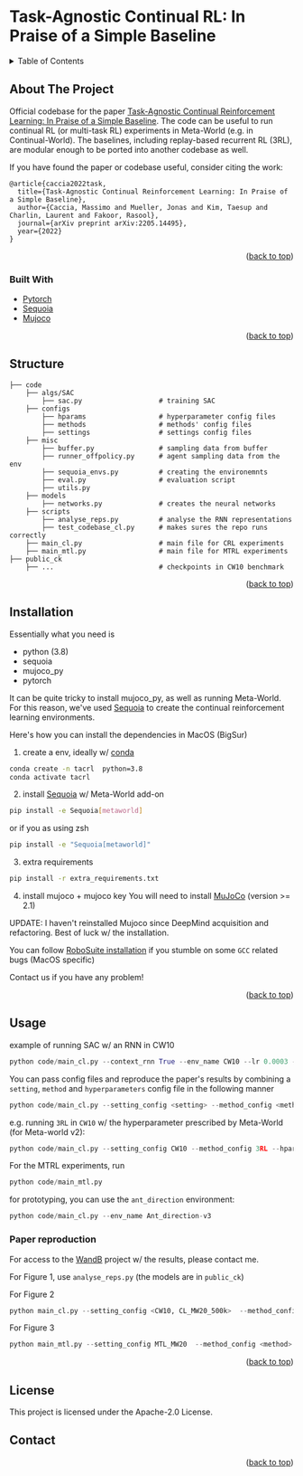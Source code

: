 # Task-Agnostic Continual RL: In Praise of a Simple Baseline


<!-- TABLE OF CONTENTS -->
<details>
  <summary>Table of Contents</summary>
  <ol>
    <li>
      <a href="#about-the-project">About The Project</a>
      <ul>
        <li><a href="#built-with">Built With</a></li>
      </ul>
    </li>
    <li><a href="#structure">Structure</a></li>
    <li><a href="#installation">Installation</a></li>
    <li>
      <a href="#usage">Usage</a>
      <ul>
        <li><a href="#paper-reproduction">Paper Reproduction</a></li>
      </ul>
    </li>
    <li><a href="#contributing">Contributing</a></li>
    <li><a href="#license">License</a></li>
    <li><a href="#contact">Contact</a></li>
    <li><a href="#acknowledgments">Acknowledgments</a></li>
  </ol>
</details>



## About The Project

Official codebase for the paper [Task-Agnostic Continual Reinforcement Learning: In Praise of a Simple Baseline](https://arxiv.org/abs/2205.14495). 
The code can be useful to run continual RL (or multi-task RL) experiments in Meta-World (e.g. in Continual-World). 
The baselines, including replay-based recurrent RL (3RL), are modular enough to be ported into another codebase as well.

If you have found the paper or codebase useful, consider citing the work:
```
@article{caccia2022task,
  title={Task-Agnostic Continual Reinforcement Learning: In Praise of a Simple Baseline},
  author={Caccia, Massimo and Mueller, Jonas and Kim, Taesup and Charlin, Laurent and Fakoor, Rasool},
  journal={arXiv preprint arXiv:2205.14495},
  year={2022}
}
```

<p align="right">(<a href="#top">back to top</a>)</p>



### Built With

* [Pytorch](https://pytorch.org/)
* [Sequoia](https://github.com/lebrice/Sequoia)
* [Mujoco](https://mujoco.org/)

<p align="right">(<a href="#top">back to top</a>)</p>


## Structure
    ├── code
        ├── algs/SAC
            ├── sac.py                   # training SAC   
        ├── configs
            ├── hparams                  # hyperparameter config files
            ├── methods                  # methods' config files
            ├── settings                 # settings config files
        ├── misc
            ├── buffer.py                # sampling data from buffer
            ├── runner_offpolicy.py      # agent sampling data from the env
            ├── sequoia_envs.py          # creating the environemnts
            ├── eval.py                  # evaluation script
            ├── utils.py
        ├── models
            ├── networks.py              # creates the neural networks
        ├── scripts
            ├── analyse_reps.py          # analyse the RNN representations
            ├── test_codebase_cl.py      # makes sures the repo runs correctly
        ├── main_cl.py                   # main file for CRL experiments
        ├── main_mtl.py                  # main file for MTRL experiments 
    ├── public_ck                  
        ├── ...                          # checkpoints in CW10 benchmark

<p align="right">(<a href="#top">back to top</a>)</p>

## Installation

Essentially what you need is 
- python (3.8)
- sequoia
- mujoco_py
- pytorch

It can be quite tricky to install mujoco_py, as well as running Meta-World.
For this reason, we've used [Sequoia](https://github.com/lebrice/Sequoia) to create the continual reinforcement learning environments.

Here's how you can install the dependencies in MacOS (BigSur)

1. create a env, ideally w/ [conda](https://www.anaconda.com/)
```bash
conda create -n tacrl  python=3.8
conda activate tacrl
```

2. install [Sequoia](https://github.com/lebrice/Sequoia) w/ Meta-World add-on
```bash
pip install -e Sequoia[metaworld]
```
or if you as using zsh
```bash
pip install -e "Sequoia[metaworld]"
```

3. extra requirements
```bash
pip install -r extra_requirements.txt
```

4. install mujoco + mujoco key 
You will need to install [MuJoCo](https://github.com/deepmind/mujoco/releases) (version >= 2.1)

UPDATE:
I haven't reinstalled Mujoco since DeepMind acquisition and refactoring.
Best of luck w/ the installation.

You can follow [RoboSuite installation](https://robosuite.ai/docs/installation.html) if you stumble on some `GCC` related bugs (MacOS specific)


Contact us if you have any problem!

<p align="right">(<a href="#top">back to top</a>)</p>


## Usage

example of running SAC w/ an RNN in CW10
```python
python code/main_cl.py --context_rnn True --env_name CW10 --lr 0.0003 --batch_size 1028
```

You can pass config files and reproduce the paper's results by combining a `setting`, `method` and `hyperparameters` config file in the following manner
```python
python code/main_cl.py --setting_config <setting> --method_config <method> --hparam_config <hyperparameters>
```
e.g. running `3RL` in `CW10` w/ the hyperparameter prescribed by Meta-World (for Meta-world v2):
```python
python code/main_cl.py --setting_config CW10 --method_config 3RL --hparam_config meta_world
```

For the MTRL experiments, run 
```python
python code/main_mtl.py
```

for prototyping, you can use the `ant_direction` environment:
``` python
python code/main_cl.py --env_name Ant_direction-v3
```

### Paper reproduction

For access to the [WandB](https://wandb.ai/site) project w/ the results, please contact me. 

For Figure 1, use `analyse_reps.py` (the models are in `public_ck`)

For Figure 2 
```python
python main_cl.py --setting_config <CW10, CL_MW20_500k>  --method_config <method> --hparam_config meta_world
```

For Figure 3 
```python
python main_mtl.py --setting_config MTL_MW20  --method_config <method> --hparam_config meta_world-noet
```

<p align="right">(<a href="#top">back to top</a>)</p>


## License

This project is licensed under the Apache-2.0 License.


## Contact

 

<p align="right">(<a href="#top">back to top</a>)</p>
